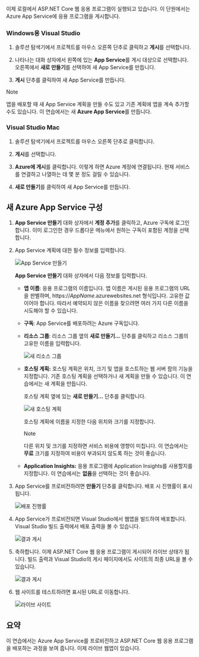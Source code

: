 이제 로컬에서 ASP.NET Core 웹 응용 프로그램이 실행되고 있습니다. 이 단원에서는 Azure App Service에 응용 프로그램을 게시합니다.

### <a name="visual-studio-for-windows"></a>Windows용 Visual Studio

1. 솔루션 탐색기에서 프로젝트를 마우스 오른쪽 단추로 클릭하고 **게시**를 선택합니다.

1. 나타나는 대화 상자에서 왼쪽에 있는 **App Service**를 게시 대상으로 선택합니다.  오른쪽에서 **새로 만들기**를 선택하여 새 App Service를 만듭니다.

1. **게시** 단추를 클릭하여 새 App Service를 만듭니다.

> [!NOTE]
> 앱을 배포할 때 새 App Service 계획을 만들 수도 있고 기존 계획에 앱을 계속 추가할 수도 있습니다. 이 연습에서는 새 **Azure App Service**를 만듭니다.

### <a name="visual-studio-mac"></a>Visual Studio Mac

1. 솔루션 탐색기에서 프로젝트를 마우스 오른쪽 단추로 클릭합니다.

1. **게시**를 선택합니다.

1. **Azure에 게시**를 클릭합니다. 이렇게 하면 Azure 계정에 연결됩니다. 현재 서비스를 연결하고 나열하는 데 몇 분 정도 걸릴 수 있습니다.

1. **새로 만들기**를 클릭하여 새 App Service를 만듭니다.

## <a name="configure-your-new-azure-app-service"></a>새 Azure App Service 구성

1. **App Service 만들기** 대화 상자에서 **계정 추가**를 클릭하고, Azure 구독에 로그인합니다. 이미 로그인한 경우 드롭다운 메뉴에서 원하는 구독이 포함된 계정을 선택합니다.

1. App Service 계획에 대한 필수 정보를 입력합니다.

    ![App Service 만들기](../media-draft/5-CreateAppService.png)

    **App Service 만들기** 대화 상자에서 다음 정보를 입력합니다.

    - **앱 이름**: 응용 프로그램의 이름입니다.  앱 이름은 게시된 응용 프로그램의 URL을 판별하며, https://_AppName_.azurewebsites.net 형식입니다.  고유한 값이어야 합니다. 따라서 예약되지 않은 이름을 찾으려면 여러 가지 다른 이름을 시도해야 할 수 있습니다.

    - **구독**: App Service를 배포하려는 Azure 구독입니다.

    - **리소스 그룹**: 리소스 그룹 옆의 **새로 만들기...** 단추를 클릭하고 리소스 그룹의 고유한 이름을 입력합니다.

        ![새 리소스 그룹](../media-draft/5-NewResourceGroup.png)

    - **호스팅 계획:** 호스팅 계획은 위치, 크기 및 앱을 호스트하는 웹 서버 팜의 기능을 지정합니다. 기존 호스팅 계획을 선택하거나 새 계획을 만들 수 있습니다. 이 연습에서는 새 계획을 만듭니다.

        호스팅 계획 옆에 있는 **새로 만들기...** 단추를 클릭합니다.

        ![새 호스팅 계획](../media-draft/5-NewHostingPlan.png)

        호스팅 계획에 이름을 지정한 다음 위치와 크기를 지정합니다.  
        
        > [!NOTE]
        > 다른 위치 및 크기를 지정하면 서비스 비용에 영향이 미칩니다. 이 연습에서는 **무료** 크기를 지정하여 비용이 부과되지 않도록 하는 것이 좋습니다.

    - **Application Insights:** 응용 프로그램에 Application Insights를 사용할지를 지정합니다. 이 연습에서는 **없음**을 선택하는 것이 좋습니다.

1. App Service를 프로비전하려면 **만들기** 단추를 클릭합니다. 배포 시 진행률이 표시됩니다.

    ![배포 진행률](../media-draft/5-DeployProgress.png)

1. App Service가 프로비전되면 Visual Studio에서 웹앱을 빌드하여 배포합니다.  Visual Studio 빌드 출력에서 배포 출력을 볼 수 있습니다.

    ![결과 게시](../media-draft/5-PublishResult.png)

1. 축하합니다. 이제 ASP.NET Core 웹 응용 프로그램이 게시되어 라이브 상태가 됩니다. 빌드 출력과 Visual Studio의 게시 페이지에서도 사이트의 최종 URL을 볼 수 있습니다.

    ![결과 게시](../media-draft/5-PublishPage.png)

1. 웹 사이트를 테스트하려면 표시된 URL로 이동합니다.

    ![라이브 사이트](../media-draft/5-WebPageLive.png)

## <a name="summary"></a>요약

이 연습에서는 Azure App Service를 프로비전하고 ASP.NET Core 웹 응용 프로그램을 배포하는 과정을 보여 줍니다. 이제 라이브 웹앱이 있습니다.
